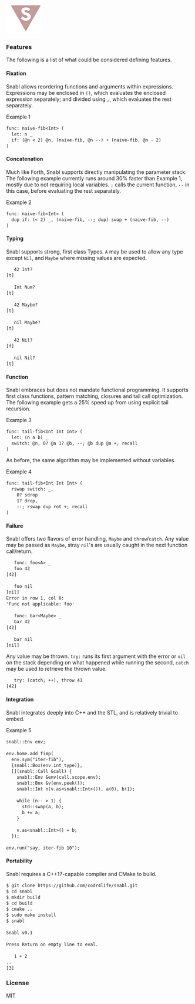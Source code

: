 ![Logo](logo.png?raw=true)

### Features
The following is a list of what could be considered defining features.

#### Fixation
Snabl allows reordering functions and arguments within expressions. Expressions may be enclosed in ```()```, which evaluates the enclosed expression separately; and divided using ```,```, which evaluates the rest separately.

Example 1
```
func: naive-fib<Int> (
  let: n _			
  if: (@n < 2) @n, (naive-fib, @n --) + (naive-fib, @n - 2)
)
```

#### Concatenation
Much like Forth, Snabl supports directly manipulating the parameter stack. The following example currently runs around 30% faster than Example 1, mostly due to not requiring local variables. ```;``` calls the current function, ```--``` in this case, before evaluating the rest separately.

Example 2
```
func: naive-fib<Int> (
  dup if: (< 2) _, (naive-fib, --; dup) swap + (naive-fib, --)
)
```

#### Typing
Snabl supports strong, first class Types. ```A``` may be used to allow any type except ```Nil```, and ```Maybe``` where missing values are expected.

```
   42 Int?
[t]

   Int Num?
[t]

   42 Maybe?
[t]

   nil Maybe?
[t]

   42 Nil?
[f]

   nil Nil?
[t]
```

#### Function
Snabl embraces but does not mandate functional programming. It supports first class functions, pattern matching, closures and tail call optimization. The following example gets a 25% speed up from using explicit tail recursion.

Example 3
```
func: tail-fib<Int Int Int> (
  let: (n a b) _
  switch: @n, 0? @a 1? @b, --; @b dup @a +; recall
)
```

As before, the same algorithm may be implemented without variables.

Example 4
```
func: tail-fib<Int Int Int> (
  rswap switch: _,
    0? sdrop
    1? drop,
    --; rswap dup rot +; recall
)
```

#### Failure
Snabl offers two flavors of error handling, ```Maybe``` and ```throw```/```catch```. Any value may be passed as ```Maybe```, stray ```nil```'s are usually caught in the next function call/return.

```
   func: foo<A> _
   foo 42
[42]

   foo nil
[nil]
Error in row 1, col 0:
'Func not applicable: foo'

   func: bar<Maybe> _
   bar 42
[42]

   bar nil
[nil]
```

Any value may be thrown. ```try:``` runs its first argument with the error or ```nil``` on the stack depending on what happened while running the second, ```catch``` may be used to retrieve the thrown value.

```
   try: (catch; ++), throw 41
[42]
```

#### Integration
Snabl integrates deeply into C++ and the STL, and is relatively trivial to embed.

Example 5
```
snabl::Env env;

env.home.add_fimp(
  env.sym("iter-fib"),
  {snabl::Box(env.int_type)},
  [](snabl::Call &call) {
    snabl::Env &env(call.scope.env);
    snabl::Box &v(env.peek());
    snabl::Int n(v.as<snabl::Int>()), a(0), b(1);

    while (n-- > 1) {
      std::swap(a, b);
      b += a;
    }

    v.as<snabl::Int>() = b;
  });

env.run("say, iter-fib 10");
```

#### Portability
Snabl requires a C++17-capable compiler and CMake to build.

```
$ git clone https://github.com/codr4life/snabl.git
$ cd snabl
$ mkdir build
$ cd build
$ cmake ..
$ sudo make install
$ snabl

Snabl v0.1

Press Return on empty line to eval.

   1 + 2
.. 
[3]
```

### License
MIT